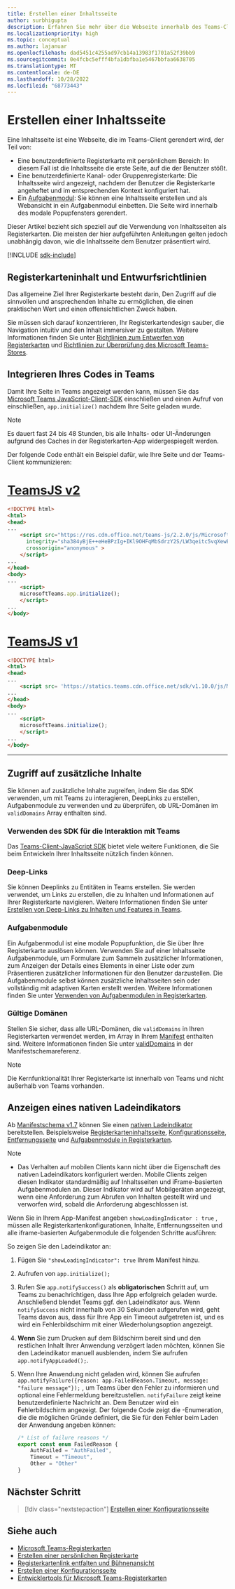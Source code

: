 ```yaml
---
title: Erstellen einer Inhaltsseite
author: surbhigupta
description: Erfahren Sie mehr über die Webseite innerhalb des Teams-Clients und ist Teil der benutzerdefinierten Registerkarte "Persönlich", "Kanal" oder "Gruppe". Erstellen Sie eine Inhaltsseite, und betten Sie sie als Webansicht innerhalb des Aufgabenmoduls ein.
ms.localizationpriority: high
ms.topic: conceptual
ms.author: lajanuar
ms.openlocfilehash: dad5451c4255ad97cb14a13983f1701a52f39bb9
ms.sourcegitcommit: 0e4fcbc5efff4bfa1dbfba1e5467bbfaa6638705
ms.translationtype: MT
ms.contentlocale: de-DE
ms.lasthandoff: 10/28/2022
ms.locfileid: "68773443"
---
```

# <a name="create-a-content-page"></a>Erstellen einer Inhaltsseite

Eine Inhaltsseite ist eine Webseite, die im Teams-Client gerendert wird, der Teil von:

* Eine benutzerdefinierte Registerkarte mit persönlichem Bereich: In diesem Fall ist die Inhaltsseite die erste Seite, auf die der Benutzer stößt.
* Eine benutzerdefinierte Kanal- oder Gruppenregisterkarte: Die Inhaltsseite wird angezeigt, nachdem der Benutzer die Registerkarte angeheftet und im entsprechenden Kontext konfiguriert hat.
* Ein [Aufgabenmodul](~/task-modules-and-cards/what-are-task-modules.md): Sie können eine Inhaltsseite erstellen und als Webansicht in ein Aufgabenmodul einbetten. Die Seite wird innerhalb des modale Popupfensters gerendert.

Dieser Artikel bezieht sich speziell auf die Verwendung von Inhaltsseiten als Registerkarten. Die meisten der hier aufgeführten Anleitungen gelten jedoch unabhängig davon, wie die Inhaltsseite dem Benutzer präsentiert wird.

[!INCLUDE [sdk-include](~/includes/sdk-include.md)]

## <a name="tab-content-and-design-guidelines"></a>Registerkarteninhalt und Entwurfsrichtlinien

Das allgemeine Ziel Ihrer Registerkarte besteht darin, Den Zugriff auf die sinnvollen und ansprechenden Inhalte zu ermöglichen, die einen praktischen Wert und einen offensichtlichen Zweck haben.

Sie müssen sich darauf konzentrieren, Ihr Registerkartendesign sauber, die Navigation intuitiv und den Inhalt immersiver zu gestalten. Weitere Informationen finden Sie unter [Richtlinien zum Entwerfen von Registerkarten](~/tabs/design/tabs.md) und [Richtlinien zur Überprüfung des Microsoft Teams-Stores](~/concepts/deploy-and-publish/appsource/prepare/teams-store-validation-guidelines.md).

## <a name="integrate-your-code-with-teams"></a>Integrieren Ihres Codes in Teams

Damit Ihre Seite in Teams angezeigt werden kann, müssen Sie das [Microsoft Teams JavaScript-Client-SDK](/javascript/api/overview/msteams-client?view=msteams-client-js-latest&preserve-view=true) einschließen und einen Aufruf von einschließen, `app.initialize()` nachdem Ihre Seite geladen wurde.

> [!NOTE]
> Es dauert fast 24 bis 48 Stunden, bis alle Inhalts- oder UI-Änderungen aufgrund des Caches in der Registerkarten-App widergespiegelt werden.

Der folgende Code enthält ein Beispiel dafür, wie Ihre Seite und der Teams-Client kommunizieren:

# <a name="teamsjs-v2"></a>[TeamsJS v2](#tab/teamsjs-v2)

```html
<!DOCTYPE html>
<html>
<head>
...
    <script src="https://res.cdn.office.net/teams-js/2.2.0/js/MicrosoftTeams.min.js" 
      integrity="sha384yBjE++eHeBPzIg+IKl9OHFqMbSdrzY2S/LW3qeitc5vqXewEYRWegByWzBN/chRh" 
      crossorigin="anonymous" >
    </script>
...
</head>
<body>
...
    <script>
    microsoftTeams.app.initialize();
    </script>
...
</body>
```

# <a name="teamsjs-v1"></a>[TeamsJS v1](#tab/teamsjs-v1)

```html
<!DOCTYPE html>
<html>
<head>
...
    <script src= 'https://statics.teams.cdn.office.net/sdk/v1.10.0/js/MicrosoftTeams.min.js'></script>
...
</head>
<body>
...
    <script>
    microsoftTeams.initialize();
    </script>
...
</body>
```

***

## <a name="access-additional-content"></a>Zugriff auf zusätzliche Inhalte

Sie können auf zusätzliche Inhalte zugreifen, indem Sie das SDK verwenden, um mit Teams zu interagieren, DeepLinks zu erstellen, Aufgabenmodule zu verwenden und zu überprüfen, ob URL-Domänen im `validDomains` Array enthalten sind.

### <a name="use-the-sdk-to-interact-with-teams"></a>Verwenden des SDK für die Interaktion mit Teams

Das [Teams-Client-JavaScript SDK](~/tabs/how-to/using-teams-client-sdk.md) bietet viele weitere Funktionen, die Sie beim Entwickeln Ihrer Inhaltsseite nützlich finden können.

### <a name="deep-links"></a>Deep-Links

Sie können Deeplinks zu Entitäten in Teams erstellen. Sie werden verwendet, um Links zu erstellen, die zu Inhalten und Informationen auf Ihrer Registerkarte navigieren. Weitere Informationen finden Sie unter [Erstellen von Deep-Links zu Inhalten und Features in Teams](~/concepts/build-and-test/deep-links.md).

### <a name="task-modules"></a>Aufgabenmodule

Ein Aufgabenmodul ist eine modale Popupfunktion, die Sie über Ihre Registerkarte auslösen können. Verwenden Sie auf einer Inhaltsseite Aufgabenmodule, um Formulare zum Sammeln zusätzlicher Informationen, zum Anzeigen der Details eines Elements in einer Liste oder zum Präsentieren zusätzlicher Informationen für den Benutzer darzustellen. Die Aufgabenmodule selbst können zusätzliche Inhaltsseiten sein oder vollständig mit adaptiven Karten erstellt werden. Weitere Informationen finden Sie unter [Verwenden von Aufgabenmodulen in Registerkarten](~/task-modules-and-cards/task-modules/task-modules-tabs.md).

### <a name="valid-domains"></a>Gültige Domänen

Stellen Sie sicher, dass alle URL-Domänen, die `validDomains` in Ihren Registerkarten verwendet werden, im Array in Ihrem [Manifest](~/concepts/build-and-test/apps-package.md) enthalten sind. Weitere Informationen finden Sie unter [validDomains](~/resources/schema/manifest-schema.md#validdomains) in der Manifestschemareferenz.

> [!NOTE]
> Die Kernfunktionalität Ihrer Registerkarte ist innerhalb von Teams und nicht außerhalb von Teams vorhanden.

## <a name="show-a-native-loading-indicator"></a>Anzeigen eines nativen Ladeindikators

Ab [Manifestschema v1.7](../../../resources/schema/manifest-schema.md) können Sie einen [nativen Ladeindikator](../../../resources/schema/manifest-schema.md#showloadingindicator) bereitstellen. Beispielsweise [Registerkarteninhaltsseite](#integrate-your-code-with-teams), [Konfigurationsseite](configuration-page.md), [Entfernungsseite](removal-page.md) und [Aufgabenmodule in Registerkarten](../../../task-modules-and-cards/task-modules/task-modules-tabs.md).

> [!NOTE]
>
> * Das Verhalten auf mobilen Clients kann nicht über die Eigenschaft des nativen Ladeindikators konfiguriert werden. Mobile Clients zeigen diesen Indikator standardmäßig auf Inhaltsseiten und iFrame-basierten Aufgabenmodulen an. Dieser Indikator wird auf Mobilgeräten angezeigt, wenn eine Anforderung zum Abrufen von Inhalten gestellt wird und verworfen wird, sobald die Anforderung abgeschlossen ist.

Wenn Sie in Ihrem App-Manifest angeben `showLoadingIndicator : true`  , müssen alle Registerkartenkonfigurationen, Inhalte, Entfernungsseiten und alle iframe-basierten Aufgabenmodule die folgenden Schritte ausführen:

So zeigen Sie den Ladeindikator an:

1. Fügen Sie `"showLoadingIndicator": true` Ihrem Manifest hinzu.
1. Aufrufen von `app.initialize();`
1. Rufen Sie `app.notifySuccess()` als **obligatorischen** Schritt auf, um Teams zu benachrichtigen, dass Ihre App erfolgreich geladen wurde. Anschließend blendet Teams ggf. den Ladeindikator aus. Wenn `notifySuccess`  nicht innerhalb von 30 Sekunden aufgerufen wird, geht Teams davon aus, dass für Ihre App ein Timeout aufgetreten ist, und es wird ein Fehlerbildschirm mit einer Wiederholungsoption angezeigt.
1. **Wenn** Sie zum Drucken auf dem Bildschirm bereit sind und den restlichen Inhalt Ihrer Anwendung verzögert laden möchten, können Sie den Ladeindikator manuell ausblenden, indem Sie aufrufen `app.notifyAppLoaded();`.
1. Wenn Ihre Anwendung nicht geladen wird, können Sie aufrufen `app.notifyFailure({reason: app.FailedReason.Timeout, message: "failure message"});` , um Teams über den Fehler zu informieren und optional eine Fehlermeldung bereitzustellen. `notifyFailure` zeigt keine benutzerdefinierte Nachricht an. Dem Benutzer wird ein Fehlerbildschirm angezeigt. Der folgende Code zeigt die -Enumeration, die die möglichen Gründe definiert, die Sie für den Fehler beim Laden der Anwendung angeben können:

    ```typescript
    /* List of failure reasons */
    export const enum FailedReason {
        AuthFailed = "AuthFailed",
        Timeout = "Timeout",
        Other = "Other"
    }
    ```

## <a name="next-step"></a>Nächster Schritt

> [!div class="nextstepaction"]
> [Erstellen einer Konfigurationsseite](~/tabs/how-to/create-tab-pages/configuration-page.md)

## <a name="see-also"></a>Siehe auch

* [Microsoft Teams-Registerkarten](~/tabs/what-are-tabs.md)
* [Erstellen einer persönlichen Registerkarte](~/tabs/how-to/create-personal-tab.md)
* [Registerkartenlink entfalten und Bühnenansicht](~/tabs/tabs-link-unfurling.md)
* [Erstellen einer Konfigurationsseite](~/tabs/how-to/create-tab-pages/configuration-page.md)
* [Entwicklertools für Microsoft Teams-Registerkarten](~/tabs/how-to/developer-tools.md)
